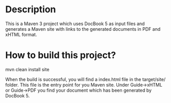 # Description

This is a Maven 3 project which uses DocBook 5 as input files and generates a Maven site with links to the generated 
documents in PDF and xHTML format.

# How to build this project?

mvn clean install site

When the build is successful, you will find a index.html file in the target/site/ folder. This file is the entry point for you Maven site. Under Guide->xHTML or Guide->PDF you find your document which has been generated by DocBook 5. 
